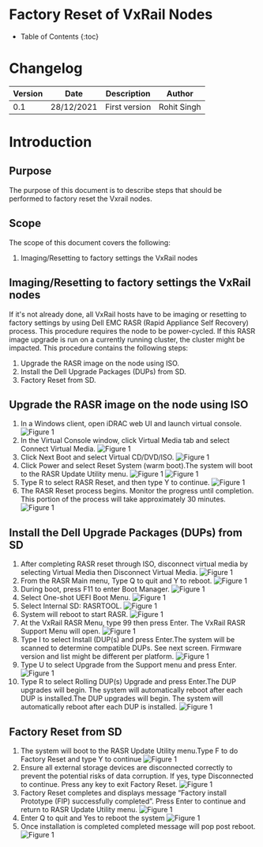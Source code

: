 # Factory Reset of VxRail Nodes

- Table of Contents
{:toc}

# Changelog
  
| Version | Date       | Description              | Author       |
| ------- | ---------- | ------------------------ | --------------- |
| 0.1     | 28/12/2021 | First version | Rohit Singh |

# Introduction

## Purpose

The purpose of this document is to describe steps that should be performed to factory reset the Vxrail nodes.

## Scope

The scope of this document covers the following:

1. Imaging/Resetting to factory settings the VxRail nodes

## Imaging/Resetting to factory settings the VxRail nodes

If it's not already done, all VxRail hosts have to be imaging or resetting to factory settings by using Dell EMC RASR (Rapid Appliance Self Recovery) process.
This procedure requires the node to be power-cycled. If this RASR image upgrade is run on a currently running cluster, the cluster might be impacted. This procedure contains the following steps:

1. Upgrade the RASR image on the node using ISO. 
2. Install the Dell Upgrade Packages (DUPs) from SD. 
3. Factory Reset from SD.

## Upgrade the RASR image on the node using ISO

1. In a Windows client, open iDRAC web UI and launch virtual console.
![Figure 1](./images/pic4.png)
2. In the Virtual Console window, click Virtual Media tab and select Connect Virtual Media.
![Figure 1](./images/pic5.png)
4. Click Next Boot and select Virtual CD/DVD/ISO.
![Figure 1](./images/pic6.png)
6. Click Power and select Reset System (warm boot).The system will boot to the RASR Update Utility menu.
![Figure 1](./images/pic7.png)
![Figure 1](./images/pic8.png)
8. Type R to select RASR Reset, and then type Y to continue.
![Figure 1](./images/pic9.png)
10. The RASR Reset process begins. Monitor the progress until completion. This portion of the process will take approximately 30 minutes.
![Figure 1](./images/pic10.png)

## Install the Dell Upgrade Packages (DUPs) from SD

1. After completing RASR reset through ISO, disconnect virtual media by selecting Virtual Media then Disconnect Virtual Media.
![Figure 1](./images/pic11.png)
2. From the RASR Main menu, Type Q to quit and Y to reboot.
![Figure 1](./images/pic12.png)
4. During boot, press F11 to enter Boot Manager.
![Figure 1](./images/pic13.png)
6. Select One-shot UEFI Boot Menu.
![Figure 1](./images/pic14.png)
8. Select Internal SD: RASRTOOL.
![Figure 1](./images/pic15.png)
10. System will reboot to start RASR.
![Figure 1](./images/pic16.png)
12. At the VxRail RASR Menu, type 99 then press Enter. The VxRail RASR Support Menu will open.
![Figure 1](./images/pic17.png)
14. Type I to select Install (DUP(s) and press Enter.The system will be scanned to determine compatible DUPs. See next screen. Firmware version and list might be different per platform.
![Figure 1](./images/pic18.png)
16. Type U to select Upgrade from the Support menu and press Enter.
![Figure 1](./images/pic19.png)
18. Type R to select Rolling DUP(s) Upgrade and press Enter.The DUP upgrades will begin. The system will automatically reboot after each DUP is installed.The DUP upgrades will begin. The system will automatically reboot after each DUP is installed.
![Figure 1](./images/pic20.png)

## Factory Reset from SD

1. The system will boot to the RASR Update Utility menu.Type F to do Factory Reset and type Y to continue
![Figure 1](./images/pic21.png)
3. Ensure all external storage devices are disconnected correctly to prevent the potential risks of data corruption. If yes, type Disconnected to continue. Press any key to exit Factory Reset.
![Figure 1](./images/pic22.png)
5. Factory Reset completes and displays message “Factory install Prototype (FIP) successfully completed”. Press Enter to continue and return to RASR Update Utility menu.
![Figure 1](./images/pic23.png)
7. Enter Q to quit and Yes to reboot the system
![Figure 1](./images/pic24.png)
9. Once installation is completed completed message will pop post reboot.
![Figure 1](./images/pic25.png)
